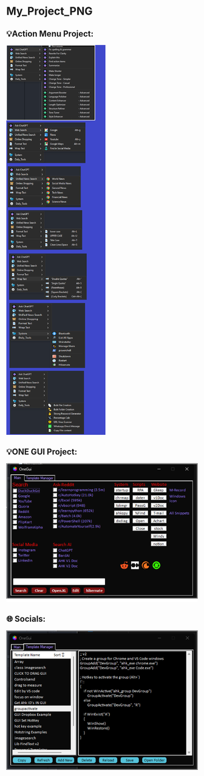 # My_Project_PNG

## 💡Action Menu Project:
![Description of the image](My_AHK_Project_Snaps/Action_Menu.png)

## 💡ONE GUI Project:
![Description of the image](My_AHK_Project_Snaps/ONE_GUI.png)

## 🌐 Socials:
![Description of the image](My_AHK_Project_Snaps/ONE_GUI_Templates_Manager.png)
